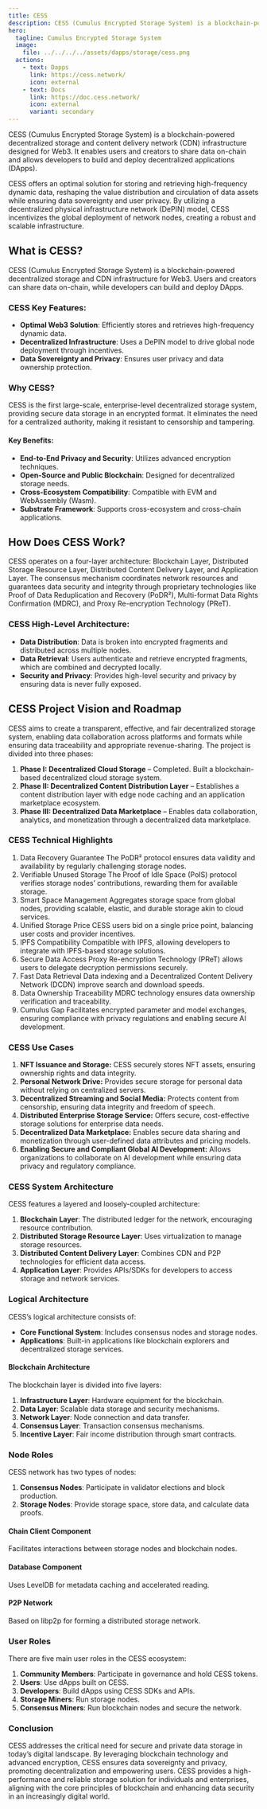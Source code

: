 ```yaml
---
title: CESS
description: CESS (Cumulus Encrypted Storage System) is a blockchain-powered decentralized storage and content delivery network (CDN) infrastructure designed for Web3. 
hero:
  tagline: Cumulus Encrypted Storage System
  image: 
    file: ../../../../assets/dapps/storage/cess.png
  actions:
    - text: Dapps
      link: https://cess.network/
      icon: external
    - text: Docs
      link: https://doc.cess.network/
      icon: external
      variant: secondary
---
```


CESS (Cumulus Encrypted Storage System) is a blockchain-powered decentralized storage and content delivery network (CDN) infrastructure designed for Web3. It enables users and creators to share data on-chain and allows developers to build and deploy decentralized applications (DApps).

CESS offers an optimal solution for storing and retrieving high-frequency dynamic data, reshaping the value distribution and circulation of data assets while ensuring data sovereignty and user privacy. By utilizing a decentralized physical infrastructure network (DePIN) model, CESS incentivizes the global deployment of network nodes, creating a robust and scalable infrastructure.

## What is CESS?
CESS (Cumulus Encrypted Storage System) is a blockchain-powered decentralized storage and CDN infrastructure for Web3. Users and creators can share data on-chain, while developers can build and deploy DApps.

###  CESS Key Features:
- **Optimal Web3 Solution**: Efficiently stores and retrieves high-frequency dynamic data.
- **Decentralized Infrastructure**: Uses a DePIN model to drive global node deployment through incentives.
- **Data Sovereignty and Privacy**: Ensures user privacy and data ownership protection.

### Why CESS?
CESS is the first large-scale, enterprise-level decentralized storage system, providing secure data storage in an encrypted format. It eliminates the need for a centralized authority, making it resistant to censorship and tampering.

#### Key Benefits:
- **End-to-End Privacy and Security**: Utilizes advanced encryption techniques.
- **Open-Source and Public Blockchain**: Designed for decentralized storage needs.
- **Cross-Ecosystem Compatibility**: Compatible with EVM and WebAssembly (Wasm).
- **Substrate Framework**: Supports cross-ecosystem and cross-chain applications.

## How Does CESS Work?
CESS operates on a four-layer architecture: Blockchain Layer, Distributed Storage Resource Layer, Distributed Content Delivery Layer, and Application Layer. The consensus mechanism coordinates network resources and guarantees data security and integrity through proprietary technologies like Proof of Data Reduplication and Recovery (PoDR²), Multi-format Data Rights Confirmation (MDRC), and Proxy Re-encryption Technology (PReT).

### CESS High-Level Architecture:
- **Data Distribution**: Data is broken into encrypted fragments and distributed across multiple nodes.
- **Data Retrieval**: Users authenticate and retrieve encrypted fragments, which are combined and decrypted locally.
- **Security and Privacy**: Provides high-level security and privacy by ensuring data is never fully exposed.

## CESS Project Vision and Roadmap
CESS aims to create a transparent, effective, and fair decentralized storage system, enabling data collaboration across platforms and formats while ensuring data traceability and appropriate revenue-sharing. The project is divided into three phases:

1. **Phase I: Decentralized Cloud Storage** – Completed. Built a blockchain-based decentralized cloud storage system.
2. **Phase II: Decentralized Content Distribution Layer** – Establishes a content distribution layer with edge node caching and an application marketplace ecosystem.
3. **Phase III: Decentralized Data Marketplace** – Enables data collaboration, analytics, and monetization through a decentralized data marketplace.

### CESS Technical Highlights
1. Data Recovery Guarantee
The PoDR² protocol ensures data validity and availability by regularly challenging storage nodes.
2. Verifiable Unused Storage
The Proof of Idle Space (PoIS) protocol verifies storage nodes’ contributions, rewarding them for available storage.
3. Smart Space Management
Aggregates storage space from global nodes, providing scalable, elastic, and durable storage akin to cloud services.
4. Unified Storage Price
CESS users bid on a single price point, balancing user costs and provider incentives.
5. IPFS Compatibility
Compatible with IPFS, allowing developers to integrate with IPFS-based storage solutions.
6. Secure Data Access
Proxy Re-encryption Technology (PReT) allows users to delegate decryption permissions securely.
7. Fast Data Retrieval
Data indexing and a Decentralized Content Delivery Network (DCDN) improve search and download speeds.
8. Data Ownership Traceability
MDRC technology ensures data ownership verification and traceability.
9. Cumulus Gap
Facilitates encrypted parameter and model exchanges, ensuring compliance with privacy regulations and enabling secure AI development.

### CESS Use Cases
1. **NFT Issuance and Storage:** CESS securely stores NFT assets, ensuring ownership rights and data integrity.
2. **Personal Network Drive:** Provides secure storage for personal data without relying on centralized servers.
3. **Decentralized Streaming and Social Media:** Protects content from censorship, ensuring data integrity and freedom of speech.
4. **Distributed Enterprise Storage Service:** Offers secure, cost-effective storage solutions for enterprise data needs.
5. **Decentralized Data Marketplace:** Enables secure data sharing and monetization through user-defined data attributes and pricing models.
6. **Enabling Secure and Compliant Global AI Development:** Allows organizations to collaborate on AI development while ensuring data privacy and regulatory compliance.

### CESS System Architecture
CESS features a layered and loosely-coupled architecture:
1. **Blockchain Layer**: The distributed ledger for the network, encouraging resource contribution.
2. **Distributed Storage Resource Layer**: Uses virtualization to manage storage resources.
3. **Distributed Content Delivery Layer**: Combines CDN and P2P technologies for efficient data access.
4. **Application Layer**: Provides APIs/SDKs for developers to access storage and network services.

### Logical Architecture
CESS’s logical architecture consists of:
- **Core Functional System**: Includes consensus nodes and storage nodes.
- **Applications**: Built-in applications like blockchain explorers and decentralized storage services.

#### Blockchain Architecture
The blockchain layer is divided into five layers:
1. **Infrastructure Layer**: Hardware equipment for the blockchain.
2. **Data Layer**: Scalable data storage and security mechanisms.
3. **Network Layer**: Node connection and data transfer.
4. **Consensus Layer**: Transaction consensus mechanisms.
5. **Incentive Layer**: Fair income distribution through smart contracts.

### Node Roles
CESS network has two types of nodes:
1. **Consensus Nodes**: Participate in validator elections and block production.
2. **Storage Nodes**: Provide storage space, store data, and calculate data proofs.

#### Chain Client Component
Facilitates interactions between storage nodes and blockchain nodes.

#### Database Component
Uses LevelDB for metadata caching and accelerated reading.

#### P2P Network
Based on libp2p for forming a distributed storage network.

### User Roles
There are five main user roles in the CESS ecosystem:
1. **Community Members**: Participate in governance and hold CESS tokens.
2. **Users**: Use dApps built on CESS.
3. **Developers**: Build dApps using CESS SDKs and APIs.
4. **Storage Miners**: Run storage nodes.
5. **Consensus Miners**: Run blockchain nodes and secure the network.

### Conclusion
CESS addresses the critical need for secure and private data storage in today’s digital landscape. By leveraging blockchain technology and advanced encryption, CESS ensures data sovereignty and privacy, promoting decentralization and empowering users. CESS provides a high-performance and reliable storage solution for individuals and enterprises, aligning with the core principles of blockchain and enhancing data security in an increasingly digital world.
